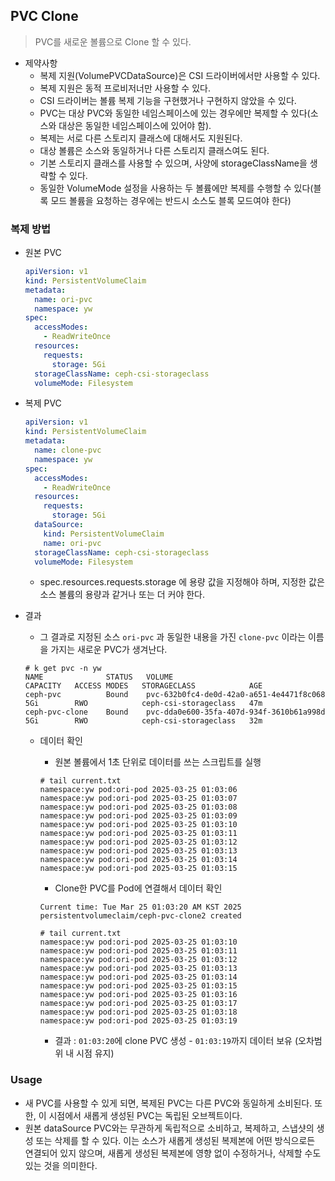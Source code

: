 ## PVC Clone
> PVC를 새로운 볼륨으로 Clone 할 수 있다.

- 제약사항
  - 복제 지원(VolumePVCDataSource)은 CSI 드라이버에서만 사용할 수 있다.
  - 복제 지원은 동적 프로비저너만 사용할 수 있다.
  - CSI 드라이버는 볼륨 복제 기능을 구현했거나 구현하지 않았을 수 있다.
  - PVC는 대상 PVC와 동일한 네임스페이스에 있는 경우에만 복제할 수 있다(소스와 대상은 동일한 네임스페이스에 있어야 함).
  - 복제는 서로 다른 스토리지 클래스에 대해서도 지원된다.
  - 대상 볼륨은 소스와 동일하거나 다른 스토리지 클래스여도 된다.
  - 기본 스토리지 클래스를 사용할 수 있으며, 사양에 storageClassName을 생략할 수 있다.
  - 동일한 VolumeMode 설정을 사용하는 두 볼륨에만 복제를 수행할 수 있다(블록 모드 볼륨을 요청하는 경우에는 반드시 소스도 블록 모드여야 한다)

### 복제 방법
- 원본 PVC
    ```yaml
    apiVersion: v1
    kind: PersistentVolumeClaim
    metadata:
      name: ori-pvc
      namespace: yw
    spec:
      accessModes:
        - ReadWriteOnce
      resources:
        requests:
          storage: 5Gi
      storageClassName: ceph-csi-storageclass
      volumeMode: Filesystem
    ```
  
- 복제 PVC
    ```yaml
    apiVersion: v1
    kind: PersistentVolumeClaim
    metadata:
      name: clone-pvc
      namespace: yw
    spec:
      accessModes:
        - ReadWriteOnce
      resources:
        requests:
          storage: 5Gi
      dataSource:
        kind: PersistentVolumeClaim
        name: ori-pvc
      storageClassName: ceph-csi-storageclass
      volumeMode: Filesystem
    ```
  - spec.resources.requests.storage 에 용량 값을 지정해야 하며, 지정한 값은 소스 볼륨의 용량과 같거나 또는 더 커야 한다.

- 결과
  - 그 결과로 지정된 소스 `ori-pvc` 과 동일한 내용을 가진 `clone-pvc` 이라는 이름을 가지는 새로운 PVC가 생겨난다.
  ```
  # k get pvc -n yw
  NAME              STATUS   VOLUME                                     CAPACITY   ACCESS MODES   STORAGECLASS            AGE
  ceph-pvc          Bound    pvc-632b0fc4-de0d-42a0-a651-4e4471f8c068   5Gi        RWO            ceph-csi-storageclass   47m
  ceph-pvc-clone    Bound    pvc-dda0e600-35fa-407d-934f-3610b61a998d   5Gi        RWO            ceph-csi-storageclass   32m
  ```
  - 데이터 확인
    - 원본 볼륨에서 1초 단위로 데이터를 쓰는 스크립트를 실행 
    ```
    # tail current.txt
    namespace:yw pod:ori-pod 2025-03-25 01:03:06
    namespace:yw pod:ori-pod 2025-03-25 01:03:07
    namespace:yw pod:ori-pod 2025-03-25 01:03:08
    namespace:yw pod:ori-pod 2025-03-25 01:03:09
    namespace:yw pod:ori-pod 2025-03-25 01:03:10
    namespace:yw pod:ori-pod 2025-03-25 01:03:11
    namespace:yw pod:ori-pod 2025-03-25 01:03:12
    namespace:yw pod:ori-pod 2025-03-25 01:03:13
    namespace:yw pod:ori-pod 2025-03-25 01:03:14
    namespace:yw pod:ori-pod 2025-03-25 01:03:15
    ```

    - Clone한 PVC를 Pod에 연결해서 데이터 확인
    ```
    Current time: Tue Mar 25 01:03:20 AM KST 2025
    persistentvolumeclaim/ceph-pvc-clone2 created
    ```
    ```
    # tail current.txt
    namespace:yw pod:ori-pod 2025-03-25 01:03:10
    namespace:yw pod:ori-pod 2025-03-25 01:03:11
    namespace:yw pod:ori-pod 2025-03-25 01:03:12
    namespace:yw pod:ori-pod 2025-03-25 01:03:13
    namespace:yw pod:ori-pod 2025-03-25 01:03:14
    namespace:yw pod:ori-pod 2025-03-25 01:03:15
    namespace:yw pod:ori-pod 2025-03-25 01:03:16
    namespace:yw pod:ori-pod 2025-03-25 01:03:17
    namespace:yw pod:ori-pod 2025-03-25 01:03:18
    namespace:yw pod:ori-pod 2025-03-25 01:03:19
    ```
    - 결과 : `01:03:20`에 clone PVC 생성 - `01:03:19`까지 데이터 보유 (오차범위 내 시점 유지)
    
### Usage
- 새 PVC를 사용할 수 있게 되면, 복제된 PVC는 다른 PVC와 동일하게 소비된다. 또한, 이 시점에서 새롭게 생성된 PVC는 독립된 오브젝트이다.
- 원본 dataSource PVC와는 무관하게 독립적으로 소비하고, 복제하고, 스냅샷의 생성 또는 삭제를 할 수 있다. 이는 소스가 새롭게 생성된 복제본에 어떤 방식으로든 연결되어 있지 않으며, 새롭게 생성된 복제본에 영향 없이 수정하거나, 삭제할 수도 있는 것을 의미한다.